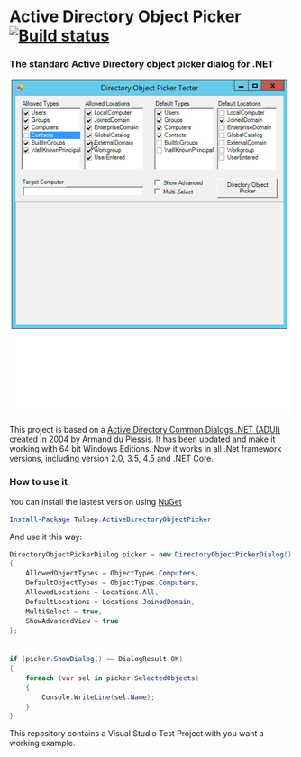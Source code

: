 Active Directory Object Picker [![Build status](https://ci.appveyor.com/api/projects/status/q5ttquqholl8oomi/branch/master?svg=true)](https://ci.appveyor.com/project/tulpep/active-directory-object-picker/branch/master)
========================
### The standard Active Directory object picker dialog for .NET

![Screenshot](Screenshots/ADPickerTester.gif)


This project is based on a [Active Directory Common Dialogs .NET (ADUI)](https://adui.codeplex.com/) created in 2004 by Armand du Plessis. It has been updated and make it working with 64 bit Windows Editions.
Now it works in all .Net framework versions, including version 2.0, 3.5, 4.5 and .NET Core.

### How to use it
You can install the lastest version using [NuGet](https://www.nuget.org/packages/Tulpep.ActiveDirectoryObjectPicker/)
```powershell
Install-Package Tulpep.ActiveDirectoryObjectPicker
```

And use it this way:
```cs
DirectoryObjectPickerDialog picker = new DirectoryObjectPickerDialog()
{
    AllowedObjectTypes = ObjectTypes.Computers,
    DefaultObjectTypes = ObjectTypes.Computers,
    AllowedLocations = Locations.All,
    DefaultLocations = Locations.JoinedDomain,
    MultiSelect = true,
    ShowAdvancedView = true
};


if (picker.ShowDialog() == DialogResult.OK)
{
    foreach (var sel in picker.SelectedObjects)
    {
        Console.WriteLine(sel.Name);
    }
}

```
This repository contains a Visual Studio Test Project with you want a working example.
